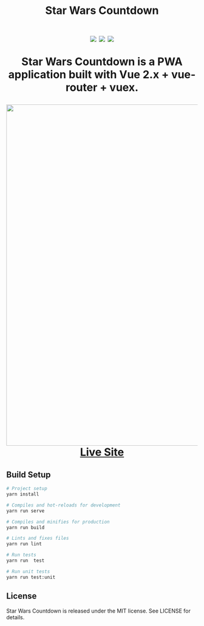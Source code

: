 <h1 align="center"> Star Wars Countdown<h1>

<p align="center">
  <img src="https://img.shields.io/badge/vue-2.2-green.svg" />
  <img src="https://img.shields.io/badge/license-MIT-blue.svg" />
  <img src="https://img.shields.io/github/languages/top/mtynior/star-wars-countdown.svg" />
</p>

<p align="center">Star Wars Countdown is a PWA application built with Vue 2.x + vue-router + vuex.</p>

<p align="center">
  <a href="https://starwarscountdown.online" target="_blank">
    <img src="https://user-images.githubusercontent.com/6362174/55625430-08c92400-57a9-11e9-881b-cab54bd5844d.png" width="900px">
    <br>
    Live Site
  </a>
</p>

## Build Setup

```bash
# Project setup
yarn install

# Compiles and hot-reloads for development
yarn run serve

# Compiles and minifies for production
yarn run build

# Lints and fixes files
yarn run lint

# Run tests
yarn run  test

# Run unit tests
yarn run test:unit
```

## License

Star Wars Countdown is released under the MIT license. See LICENSE for details.
